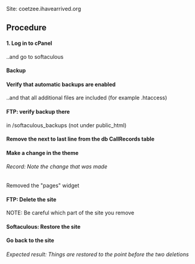 Site: coetzee.ihavearrived.org


## Procedure

#### 1. Log in to cPanel
..and go to softaculous

#### Backup

#### Verify that automatic backups are enabled
..and that all additional files are included (for example .htaccess)

#### FTP: verify backup there
in /softaculous_backups (not under public_html)

#### Remove the next to last line from the db CallRecords table

#### Make a change in the theme

###### Record: Note the change that was made
Removed the "pages" widget

#### FTP: Delete the site
NOTE: Be careful which part of the site you remove

#### Softaculous: Restore the site

#### Go back to the site

###### Expected result: Things are restored to the point before the two deletions


